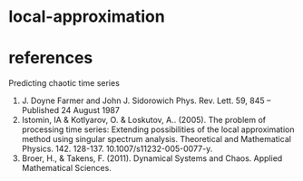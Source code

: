 # local-approximation

# references

Predicting chaotic time series
1. J. Doyne Farmer and John J. Sidorowich
Phys. Rev. Lett. 59, 845 – Published 24 August 1987
2. Istomin, IA & Kotlyarov, O. & Loskutov, A.. (2005). The problem of processing time series: Extending possibilities of the local approximation method using singular spectrum analysis. Theoretical and Mathematical Physics. 142. 128-137. 10.1007/s11232-005-0077-y. 
3. Broer, H., & Takens, F. (2011). Dynamical Systems and Chaos. Applied Mathematical Sciences.
